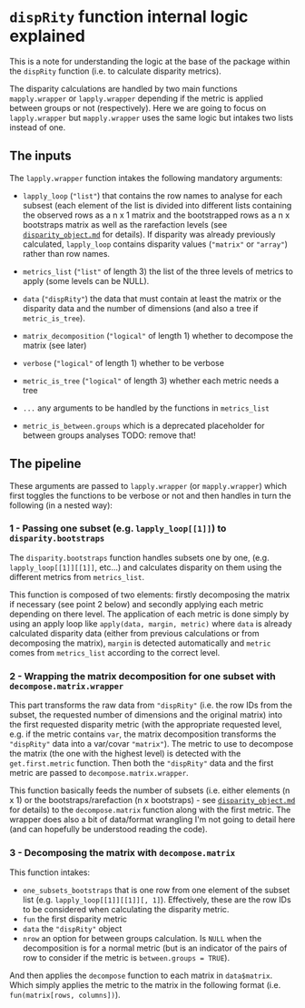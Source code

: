 # `dispRity` function internal logic explained

This is a note for understanding the logic at the base of the package within the `dispRity` function (i.e. to calculate disparity metrics).

The disparity calculations are handled by two main functions `mapply.wrapper` or `lapply.wrapper` depending if the metric is applied between groups or not (respectively). Here we are going to focus on `lapply.wrapper` but `mapply.wrapper` uses the same logic but intakes two lists instead of one.

## The inputs

The `lapply.wrapper` function intakes the following mandatory arguments:

 * `lapply_loop` (`"list"`) that contains the row names to analyse for each subsest (each element of the list is divided into different lists containing the observed rows as a n x 1 matrix and the bootstrapped rows as a n x bootstraps matrix as well as the rarefaction levels (see [`disparity_object.md`](https://github.com/TGuillerme/dispRity/blob/master/disparity_object.md) for details). If disparity was already previously calculated, `lapply_loop` contains disparity values (`"matrix"` or `"array"`) rather than row names.
 * `metrics_list` (`"list"` of length 3) the list of the three levels of metrics to apply (some levels can be NULL).
 * `data`  (`"dispRity"`) the data that must contain at least the matrix or the disparity data and the number of dimensions (and also a tree if `metric_is_tree`).
 * `matrix_decomposition` (`"logical"` of length 1) whether to decompose the matrix (see later)
 * `verbose` (`"logical"` of length 1) whether to be verbose
 * `metric_is_tree` (`"logical"` of length 3) whether each metric needs a tree
 * `...` any arguments to be handled by the functions in `metrics_list`

 * `metric_is_between.groups` which is a deprecated placeholder for between groups analyses
TODO: remove that!

## The pipeline

These arguments are passed to `lapply.wrapper` (or `mapply.wrapper`) which first toggles the functions to be verbose or not and then handles in turn the following (in a nested way):

### 1 - Passing one subset (e.g. `lapply_loop[[1]]`) to `disparity.bootstraps`

The `disparity.bootstraps` function handles subsets one by one, (e.g. `lapply_loop[[1]][[1]]`, etc...) and calculates disparity on them using the different metrics from `metrics_list`.

This function is composed of two elements: firstly decomposing the matrix if necessary (see point 2 below) and secondly applying each metric depending on there level. The application of each metric is done simply by using an apply loop like `apply(data, margin, metric)` where `data` is already calculated disparity data (either from previous calculations or from decomposing the matrix), `margin` is detected automatically and `metric` comes from `metrics_list` according to the correct level.

### 2 - Wrapping the matrix decomposition for one subset with `decompose.matrix.wrapper`

This part transforms the raw data from `"dispRity"` (i.e. the row IDs from the subset, the requested number of dimensions and the original matrix) into the first requested disparity metric (with the appropriate requested level, e.g. if the metric contains `var`, the matrix decomposition transforms the `"dispRity"` data into a var/covar `"matrix"`). The metric to use to decompose the matrix (the one with the highest level) is detected with the `get.first.metric` function. Then both the `"dispRity"` data and the first metric are passed to `decompose.matrix.wrapper`.

This function basically feeds the number of subsets (i.e. either elements (n x 1) or the bootstraps/rarefaction (n x bootstraps) - see [`disparity_object.md`](https://github.com/TGuillerme/dispRity/blob/master/disparity_object.md) for details) to the `decompose.matrix` function along with the first metric.
The wrapper does also a bit of data/format wrangling I'm not going to detail here (and can hopefully be understood reading the code).

### 3 - Decomposing the matrix with `decompose.matrix`

This function intakes:

 * `one_subsets_bootstraps` that is one row from one element of the subset list (e.g. `lapply_loop[[1]][[1]][, 1]`). Effectively, these are the row IDs to be considered when calculating the disparity metric.
 * `fun` the first disparity metric
 * `data` the `"dispRity"` object
 * `nrow` an option for between groups calculation. Is `NULL` when the decomposition is for a normal metric (but is an indicator of the pairs of row to consider if the metric is `between.groups = TRUE`).

And then applies the `decompose` function to each matrix in `data$matrix`. Which simply applies the metric to the matrix in the following format (i.e. `fun(matrix[rows, columns])`).